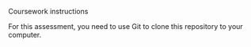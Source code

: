 Coursework instructions

For this assessment, you need to use Git to clone this repository to your computer. 